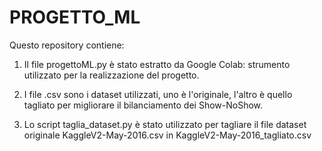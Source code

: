 # PROGETTO_ML
Questo repository contiene:
1) Il file progettoML.py è stato estratto da Google Colab: strumento utilizzato per la realizzazione del progetto.

2) I file .csv sono i dataset utilizzati, uno è l'originale, l'altro è quello tagliato per migliorare il bilanciamento dei Show-NoShow. 

3) Lo script taglia_dataset.py è stato utilizzato per tagliare il file dataset originale KaggleV2-May-2016.csv in KaggleV2-May-2016_tagliato.csv
